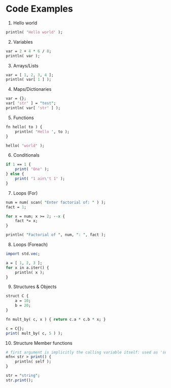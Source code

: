 # Code Examples

1.  Hello world
```perl
println( 'Hello world' );
```

2.  Variables
```perl
var = 2 + 4 * 6 / 8;
println( var );
```

3.  Arrays/Lists
```perl
var = [ 1, 2, 3, 4 ];
println( var[ 1 ] );
```

4.  Maps/Dictionaries
```perl
var = {};
var[ 'str' ] = "test";
println( var[ 'str' ] );
```

5.  Functions
```perl
fn hello( to ) {
	println( 'Hello ', to );
}

hello( 'world' );
```

6.  Conditionals
```perl
if 1 == 1 {
	print( 'One' );
} else {
	print( '1 ain\'t 1' );
}
```

7.  Loops (For)
```perl
num = num( scan( "Enter factorial of: " ) );
fact = 1;

for x = num; x >= 2; --x {
	fact *= x;
}

println( "Factorial of ", num, ": ", fact );
```

8.  Loops (Foreach)
```perl
import std.vec;

a = [ 1, 2, 3 ];
for x in a.iter() {
	println( x );
}
```

9.  Structures & Objects
```perl
struct C {
	a = 10;
	b = 20;
}

fn mult_by( c, x ) { return c.a * c.b * x; }

c = C{};
print( mult_by( c, 5 ) );
```

10.  Structure Member functions
```perl
# first argument is implicitly the calling variable itself: used as 'self'
mfn< str > print() {
	println( self );
}

str = "string";
str.print();
```